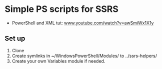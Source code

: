 # Simple PS scripts for SSRS

* PowerShell and XML tut: www.youtube.com/watch?v=awSmiWx1X1y

## Set up

1. Clone 
2. Create symlinks in ~/WindowsPowerShell/Modules/<desiredModule> to ../ssrs-helpers/<desiredModule>
3. Create your own Variables module if needed.
